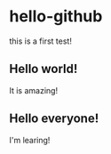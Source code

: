# hello-github
this is a first test!
## Hello world!
It is amazing!
## Hello everyone!
I'm learing!
